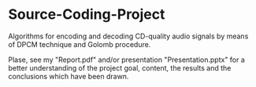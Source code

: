 # Source-Coding-Project
Algorithms for encoding and decoding CD-quality audio signals by means of DPCM technique and Golomb procedure.


Plase, see my "Report.pdf" and/or presentation "Presentation.pptx" for a better understanding of the project goal, content, the results and the conclusions which have been drawn.
